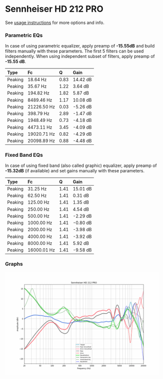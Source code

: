 # Sennheiser HD 212 PRO
See [usage instructions](https://github.com/jaakkopasanen/AutoEq#usage) for more options and info.

### Parametric EQs
In case of using parametric equalizer, apply preamp of **-15.55dB** and build filters manually
with these parameters. The first 5 filters can be used independently.
When using independent subset of filters, apply preamp of **-15.55 dB**.

| Type    | Fc          |    Q | Gain     |
|:--------|:------------|:-----|:---------|
| Peaking | 18.64 Hz    | 0.83 | 14.42 dB |
| Peaking | 35.67 Hz    | 1.22 | 3.64 dB  |
| Peaking | 194.82 Hz   | 1.82 | 5.87 dB  |
| Peaking | 8489.46 Hz  | 1.17 | 10.08 dB |
| Peaking | 21226.50 Hz | 0.03 | -5.26 dB |
| Peaking | 398.79 Hz   | 2.89 | -1.47 dB |
| Peaking | 1948.49 Hz  | 0.73 | -4.18 dB |
| Peaking | 4473.11 Hz  | 3.45 | -4.09 dB |
| Peaking | 19020.71 Hz | 0.82 | -4.29 dB |
| Peaking | 20098.89 Hz | 0.88 | -4.48 dB |

### Fixed Band EQs
In case of using fixed band (also called graphic) equalizer, apply preamp of **-15.32dB**
(if available) and set gains manually with these parameters.

| Type    | Fc          |    Q | Gain     |
|:--------|:------------|:-----|:---------|
| Peaking | 31.25 Hz    | 1.41 | 15.01 dB |
| Peaking | 62.50 Hz    | 1.41 | 0.31 dB  |
| Peaking | 125.00 Hz   | 1.41 | 1.35 dB  |
| Peaking | 250.00 Hz   | 1.41 | 4.54 dB  |
| Peaking | 500.00 Hz   | 1.41 | -2.29 dB |
| Peaking | 1000.00 Hz  | 1.41 | -0.80 dB |
| Peaking | 2000.00 Hz  | 1.41 | -3.98 dB |
| Peaking | 4000.00 Hz  | 1.41 | -3.92 dB |
| Peaking | 8000.00 Hz  | 1.41 | 5.92 dB  |
| Peaking | 16000.01 Hz | 1.41 | -9.58 dB |

### Graphs
![](./Sennheiser%20HD%20212%20PRO.png)